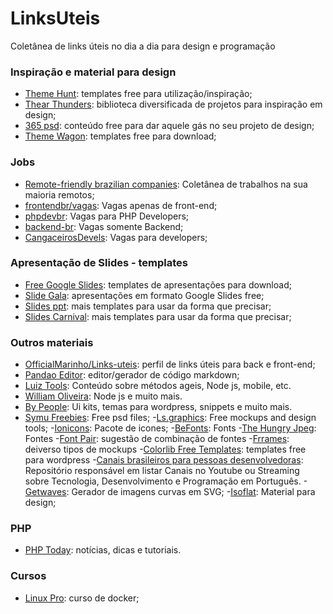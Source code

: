 # LinksUteis
Coletânea de links úteis no dia a dia para design e programação

### Inspiração e material para design
- [Theme Hunt](https://themehunt.com/items?start=21 "Theme Hunt"): templates free para utilização/inspiração;
- [Thear Thunders](https://www.thearthunters.com/ "Thear Thunders"): biblioteca diversificada de projetos para inspiração em design;
- [365 psd](https://pt.365psd.com/ "365 psd"): conteúdo free para dar aquele gás no seu projeto de design;
- [Theme Wagon](https://themewagon.com/theme_tag/free/): templates free para download;

### Jobs
- [Remote-friendly brazilian companies](https://github.com/plingbr/remote-jobs-brazil "Remote-friendly brazilian companies"): Coletânea de trabalhos na sua maioria remotos;
- [frontendbr/vagas](https://github.com/frontendbr/vagas): Vagas apenas de front-end;
- [phpdevbr](https://github.com/phpdevbr): Vagas para PHP Developers;
- [backend-br](https://github.com/backend-br/vagas): Vagas somente Backend;
- [CangaceirosDevels](https://github.com/CangaceirosDevels/vagas_de_emprego/issues): Vagas para developers;

### Apresentação de Slides - templates
- [Free Google Slides](https://freegoogleslidestemplates.com/): templates de apresentações para download;
- [Slide Gala](https://slidesgala.com/): apresentações em formato Google Slides free;
- [Slides ppt](https://slidesppt.com): mais templates para usar da forma que precisar;
- [Slides Carnival](https://www.slidescarnival.com): mais templates para usar da forma que precisar;

### Outros materiais
- [OfficialMarinho/Links-uteis](https://github.com/OfficialMarinho/Links-uteis "OfficialMarinho/Links-uteis"): perfil de links úteis para back e front-end;
- [Pandao Editor](https://pandao.github.io/editor.md/en.html): editor/gerador de código markdown;
- [Luiz Tools](https://www.luiztools.com.br/): Conteúdo sobre métodos ageis, Node js, mobile, etc.
- [William Oliveira](https://woliveiras.com.br/): Node js e muito mais.
- [By People](https://www.bypeople.com/): Ui kits, temas para wordpress, snippets e muito mais.
- [Symu Freebies](https://symu.co/freebies/): Free psd files;
-[Ls.graphics](https://www.ls.graphics/free): Free mockups and design tools;
-[Ionicons](https://ionicons.com/): Pacote de icones;
-[BeFonts](https://befonts.com): Fonts
-[The Hungry Jpeg](https://thehungryjpeg.com/freebies): Fontes
-[Font Pair](https://fontpair.co/):  sugestão de combinação de fontes
-[Frrames](https://frrames.com): deiverso tipos de mockups
-[Colorlib Free Templates](https://colorlib.com/wp/templates/): templates free para wordpress
-[Canais brasileiros para pessoas desenvolvedoras](https://github.com/carolcodes/videos-pt.br-tecnologia): Repositório responsável em listar Canais no Youtube ou Streaming sobre Tecnologia, Desenvolvimento e Programação em Português.
-[Getwaves](https://getwaves.io/): Gerador de imagens curvas em SVG;
-[Isoflat](https://isoflat.com/): Material para design;

### PHP
- [PHP Today](https://www.phptoday.org/): notícias, dicas e tutoriais.

### Cursos
- [Linux Pro](https://www.linuxpro.com.br/2017/08/curso-de-docker-gratis/): curso de docker;
